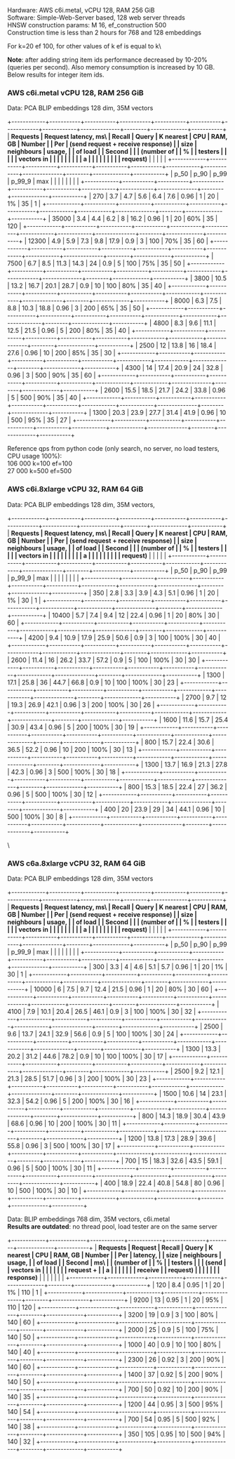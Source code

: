 Hardware: AWS c6i.metal, vCPU 128, RAM 256 GiB\
Software: Simple-Web-Server based, 128 web server threads\
HNSW construction params: M 16, ef_construction 500\
Construction time is less than 2 hours for 768 and 128 embeddings

For k=20 ef 100, for other values of k ef is equal to k\

**Note**: after adding string item ids performance decreased by 10-20%
(queries per second). Also memory consumption is increased by 10 GB.\
Below results for integer item ids.

### AWS c6i.metal vCPU 128, RAM 256 GiB

Data: PCA BLIP embeddings 128 dim, 35M vectors

+------------+-----------+-----------+-----------+-----------+-----------+------------+------------+--------------+--------+-------------+-----------+
| **Requests | **Request latency, ms**\                                  | **Recall** | **Query    | **K nearest  | **CPU  | **RAM, GB** | **Number  |
| Per        | **(send request + receive response)**                     |            | size       | neighbours** | usage, |             | of load   |
| Second**   |                                                           |            | (number of |              | %**    |             | testers** |
|            |                                                           |            | vectors in |              |        |             |           |
|            |                                                           |            | a          |              |        |             |           |
|            |                                                           |            | request)** |              |        |             |           |
+------------+-----------+-----------+-----------+-----------+-----------+------------+------------+--------------+--------+-------------+-----------+
| p_50       | p_90      | p_99      | p_99_9    | max       |           |            |            |              |        |             |           |
+------------+-----------+-----------+-----------+-----------+-----------+------------+------------+--------------+--------+-------------+-----------+
| 270        | 3.7       | 4.7       | 5.6       | 6.4       | 7.6       | 0.96       | 1          | 20           | 1%     | 35          | 1         |
+------------+-----------+-----------+-----------+-----------+-----------+------------+------------+--------------+--------+-------------+-----------+
| 35000      | 3.4       | 4.4       | 6.2       | 8         | 16.2      | 0.96       | 1          | 20           | 60%    | 35          | 120       |
+------------+-----------+-----------+-----------+-----------+-----------+------------+------------+--------------+--------+-------------+-----------+
| 12300      | 4.9       | 5.9       | 7.3       | 9.8       | 17.9      | 0.9        | 3          | 100          | 70%    | 35          | 60        |
+------------+-----------+-----------+-----------+-----------+-----------+------------+------------+--------------+--------+-------------+-----------+
| 7500       | 6.7       | 8.5       | 11.3      | 14.3      | 24        | 0.9        | 5          | 100          | 75%    | 35          | 50        |
+------------+-----------+-----------+-----------+-----------+-----------+------------+------------+--------------+--------+-------------+-----------+
| 3800       | 10.5      | 13.2      | 16.7      | 20.1      | 28.7      | 0.9        | 10         | 100          | 80%    | 35          | 40        |
+------------+-----------+-----------+-----------+-----------+-----------+------------+------------+--------------+--------+-------------+-----------+
| 8000       | 6.3       | 7.5       | 8.8       | 10.3      | 18.8      | 0.96       | 3          | 200          | 65%    | 35          | 50        |
+------------+-----------+-----------+-----------+-----------+-----------+------------+------------+--------------+--------+-------------+-----------+
| 4800       | 8.3       | 9.6       | 11.1      | 12.5      | 21.5      | 0.96       | 5          | 200          | 80%    | 35          | 40        |
+------------+-----------+-----------+-----------+-----------+-----------+------------+------------+--------------+--------+-------------+-----------+
| 2500       | 12        | 13.8      | 16        | 18.4      | 27.6      | 0.96       | 10         | 200          | 85%    | 35          | 30        |
+------------+-----------+-----------+-----------+-----------+-----------+------------+------------+--------------+--------+-------------+-----------+
| 4300       | 14        | 17.4      | 20.9      | 24        | 32.8      | 0.96       | 3          | 500          | 90%    | 35          | 60        |
+------------+-----------+-----------+-----------+-----------+-----------+------------+------------+--------------+--------+-------------+-----------+
| 2600       | 15.5      | 18.5      | 21.7      | 24.2      | 33.8      | 0.96       | 5          | 500          | 90%    | 35          | 40        |
+------------+-----------+-----------+-----------+-----------+-----------+------------+------------+--------------+--------+-------------+-----------+
| 1300       | 20.3      | 23.9      | 27.7      | 31.4      | 41.9      | 0.96       | 10         | 500          | 95%    | 35          | 27        |
+------------+-----------+-----------+-----------+-----------+-----------+------------+------------+--------------+--------+-------------+-----------+

Reference qps from python code (only search, no server, no load testers,
CPU usage 100%):\
106 000 k=100 ef=100\
27 000 k=500 ef=500

### AWS c6i.8xlarge vCPU 32, RAM 64 GiB

Data: PCA BLIP embeddings 128 dim, 35M vectors,

+------------+-----------+-----------+-----------+-----------+-----------+------------+------------+--------------+--------+-------------+-----------+
| **Requests | **Request latency, ms**\                                  | **Recall** | **Query    | **K nearest  | **CPU  | **RAM, GB** | **Number  |
| Per        | **(send request + receive response)**                     |            | size       | neighbours** | usage, |             | of load   |
| Second**   |                                                           |            | (number of |              | %**    |             | testers** |
|            |                                                           |            | vectors in |              |        |             |           |
|            |                                                           |            | a          |              |        |             |           |
|            |                                                           |            | request)** |              |        |             |           |
+------------+-----------+-----------+-----------+-----------+-----------+------------+------------+--------------+--------+-------------+-----------+
| p_50       | p_90      | p_99      | p_99_9    | max       |           |            |            |              |        |             |           |
+------------+-----------+-----------+-----------+-----------+-----------+------------+------------+--------------+--------+-------------+-----------+
| 350        | 2.8       | 3.3       | 3.9       | 4.3       | 5.1       | 0.96       | 1          | 20           | 1%     | 30          | 1         |
+------------+-----------+-----------+-----------+-----------+-----------+------------+------------+--------------+--------+-------------+-----------+
| 10400      | 5.7       | 7.4       | 9.4       | 12        | 22.4      | 0.96       | 1          | 20           | 80%    | 30          | 60        |
+------------+-----------+-----------+-----------+-----------+-----------+------------+------------+--------------+--------+-------------+-----------+
| 4200       | 9.4       | 10.9      | 17.9      | 25.9      | 50.6      | 0.9        | 3          | 100          | 100%   | 30          | 40        |
+------------+-----------+-----------+-----------+-----------+-----------+------------+------------+--------------+--------+-------------+-----------+
| 2600       | 11.4      | 16        | 26.2      | 33.7      | 57.2      | 0.9        | 5          | 100          | 100%   | 30          | 30        |
+------------+-----------+-----------+-----------+-----------+-----------+------------+------------+--------------+--------+-------------+-----------+
| 1300       | 17.1      | 25.8      | 36        | 44.7      | 66.8      | 0.9        | 10         | 100          | 100%   | 30          | 23        |
+------------+-----------+-----------+-----------+-----------+-----------+------------+------------+--------------+--------+-------------+-----------+
| 2700       | 9.7       | 12        | 19.3      | 26.9      | 42.1      | 0.96       | 3          | 200          | 100%   | 30          | 26        |
+------------+-----------+-----------+-----------+-----------+-----------+------------+------------+--------------+--------+-------------+-----------+
| 1600       | 11.6      | 15.7      | 25.4      | 30.9      | 43.4      | 0.96       | 5          | 200          | 100%   | 30          | 19        |
+------------+-----------+-----------+-----------+-----------+-----------+------------+------------+--------------+--------+-------------+-----------+
| 800        | 15.7      | 22.4      | 30.6      | 36.5      | 52.2      | 0.96       | 10         | 200          | 100%   | 30          | 13        |
+------------+-----------+-----------+-----------+-----------+-----------+------------+------------+--------------+--------+-------------+-----------+
| 1300       | 13.7      | 16.9      | 21.3      | 27.8      | 42.3      | 0.96       | 3          | 500          | 100%   | 30          | 18        |
+------------+-----------+-----------+-----------+-----------+-----------+------------+------------+--------------+--------+-------------+-----------+
| 800        | 15.3      | 18.5      | 22.4      | 27        | 36.2      | 0.96       | 5          | 500          | 100%   | 30          | 12        |
+------------+-----------+-----------+-----------+-----------+-----------+------------+------------+--------------+--------+-------------+-----------+
| 400        | 20        | 23.9      | 29        | 34        | 44.1      | 0.96       | 10         | 500          | 100%   | 30          | 8         |
+------------+-----------+-----------+-----------+-----------+-----------+------------+------------+--------------+--------+-------------+-----------+

\

### AWS c6a.8xlarge vCPU 32, RAM 64 GiB

Data: PCA BLIP embeddings 128 dim, 35M vectors

+------------+-----------+-----------+-----------+-----------+-----------+------------+------------+--------------+--------+-------------+-----------+
| **Requests | **Request latency, ms**\                                  | **Recall** | **Query    | **K nearest  | **CPU  | **RAM, GB** | **Number  |
| Per        | **(send request + receive response)**                     |            | size       | neighbours** | usage, |             | of load   |
| Second**   |                                                           |            | (number of |              | %**    |             | testers** |
|            |                                                           |            | vectors in |              |        |             |           |
|            |                                                           |            | a          |              |        |             |           |
|            |                                                           |            | request)** |              |        |             |           |
+------------+-----------+-----------+-----------+-----------+-----------+------------+------------+--------------+--------+-------------+-----------+
| p_50       | p_90      | p_99      | p_99_9    | max       |           |            |            |              |        |             |           |
+------------+-----------+-----------+-----------+-----------+-----------+------------+------------+--------------+--------+-------------+-----------+
| 300        | 3.3       | 4         | 4.6       | 5.1       | 5.7       | 0.96       | 1          | 20           | 1%     | 30          | 1         |
+------------+-----------+-----------+-----------+-----------+-----------+------------+------------+--------------+--------+-------------+-----------+
| 10000      | 6         | 7.5       | 9.7       | 12.4      | 21.5      | 0.96       | 1          | 20           | 80%    | 30          | 60        |
+------------+-----------+-----------+-----------+-----------+-----------+------------+------------+--------------+--------+-------------+-----------+
| 4100       | 7.9       | 10.1      | 20.4      | 26.5      | 46.1      | 0.9        | 3          | 100          | 100%   | 30          | 32        |
+------------+-----------+-----------+-----------+-----------+-----------+------------+------------+--------------+--------+-------------+-----------+
| 2500       | 9.6       | 13.7      | 24.1      | 32.9      | 56.6      | 0.9        | 5          | 100          | 100%   | 30          | 24        |
+------------+-----------+-----------+-----------+-----------+-----------+------------+------------+--------------+--------+-------------+-----------+
| 1300       | 13.3      | 20.2      | 31.2      | 44.6      | 78.2      | 0.9        | 10         | 100          | 100%   | 30          | 17        |
+------------+-----------+-----------+-----------+-----------+-----------+------------+------------+--------------+--------+-------------+-----------+
| 2500       | 9.2       | 12.1      | 21.3      | 28.5      | 51.7      | 0.96       | 3          | 200          | 100%   | 30          | 23        |
+------------+-----------+-----------+-----------+-----------+-----------+------------+------------+--------------+--------+-------------+-----------+
| 1500       | 10.6      | 14        | 23.1      | 32.3      | 54.2      | 0.96       | 5          | 200          | 100%   | 30          | 16        |
+------------+-----------+-----------+-----------+-----------+-----------+------------+------------+--------------+--------+-------------+-----------+
| 800        | 14.3      | 18.9      | 30.4      | 43.9      | 68.6      | 0.96       | 10         | 200          | 100%   | 30          | 11        |
+------------+-----------+-----------+-----------+-----------+-----------+------------+------------+--------------+--------+-------------+-----------+
| 1200       | 13.8      | 17.3      | 28.9      | 39.6      | 55.8      | 0.96       | 3          | 500          | 100%   | 30          | 17        |
+------------+-----------+-----------+-----------+-----------+-----------+------------+------------+--------------+--------+-------------+-----------+
| 700        | 15        | 18.3      | 32.6      | 43.5      | 59.1      | 0.96       | 5          | 500          | 100%   | 30          | 11        |
+------------+-----------+-----------+-----------+-----------+-----------+------------+------------+--------------+--------+-------------+-----------+
| 400        | 18.9      | 22.4      | 40.8      | 54.8      | 80        | 0.96       | 10         | 500          | 100%   | 30          | 10        |
+------------+-----------+-----------+-----------+-----------+-----------+------------+------------+--------------+--------+-------------+-----------+

Data: BLIP embeddings 768 dim, 35M vectors, c6i.metal\
**Results are outdated**: no thread pool, load tester are on the same
server

+------------+-------------+------------+------------+--------------+--------+-------------+-----------+
| **Requests | **Request   | **Recall** | **Query    | **K nearest  | **CPU  | **RAM, GB** | **Number  |
| Per        | latency,    |            | size       | neighbours** | usage, |             | of load   |
| Second**   | ms**\       |            | (number of |              | %**    |             | testers** |
|            | **(send     |            | vectors in |              |        |             |           |
|            | request +   |            | a          |              |        |             |           |
|            | receive     |            | request)** |              |        |             |           |
|            | response)** |            |            |              |        |             |           |
+------------+-------------+------------+------------+--------------+--------+-------------+-----------+
| 120        | 8.4         | 0.95       | 1          | 20           | 1%     | 110         | 1         |
+------------+-------------+------------+------------+--------------+--------+-------------+-----------+
| 9200       | 13          | 0.95       | 1          | 20           | 95%    | 110         | 120       |
+------------+-------------+------------+------------+--------------+--------+-------------+-----------+
| 3200       | 19          | 0.9        | 3          | 100          | 80%    | 140         | 60        |
+------------+-------------+------------+------------+--------------+--------+-------------+-----------+
| 2000       | 25          | 0.9        | 5          | 100          | 75%    | 140         | 50        |
+------------+-------------+------------+------------+--------------+--------+-------------+-----------+
| 1000       | 40          | 0.9        | 10         | 100          | 80%    | 140         | 40        |
+------------+-------------+------------+------------+--------------+--------+-------------+-----------+
| 2300       | 26          | 0.92       | 3          | 200          | 90%    | 140         | 60        |
+------------+-------------+------------+------------+--------------+--------+-------------+-----------+
| 1400       | 37          | 0.92       | 5          | 200          | 90%    | 140         | 50        |
+------------+-------------+------------+------------+--------------+--------+-------------+-----------+
| 700        | 50          | 0.92       | 10         | 200          | 90%    | 140         | 35        |
+------------+-------------+------------+------------+--------------+--------+-------------+-----------+
| 1200       | 44          | 0.95       | 3          | 500          | 95%    | 140         | 54        |
+------------+-------------+------------+------------+--------------+--------+-------------+-----------+
| 700        | 54          | 0.95       | 5          | 500          | 92%    | 140         | 38        |
+------------+-------------+------------+------------+--------------+--------+-------------+-----------+
| 350        | 105         | 0.95       | 10         | 500          | 94%    | 140         | 32        |
+------------+-------------+------------+------------+--------------+--------+-------------+-----------+
